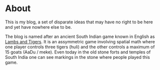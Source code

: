 # About

This is my blog, a set of disparate ideas that may have no right to be here and yet have nowhere else to be.

The blog is named after an ancient South Indian game known in English as [Lambs and Tigers](https://en.wikipedia.org/wiki/Lambs_and_Tigers). It is an assymmetric game involving spatial math where one player controls three tigers (huli) and the other controls a maximum of 15 goats (AaDu / meke). Even today in the old stone forts and temples of South India one can see markings in the stone where people played this game.

